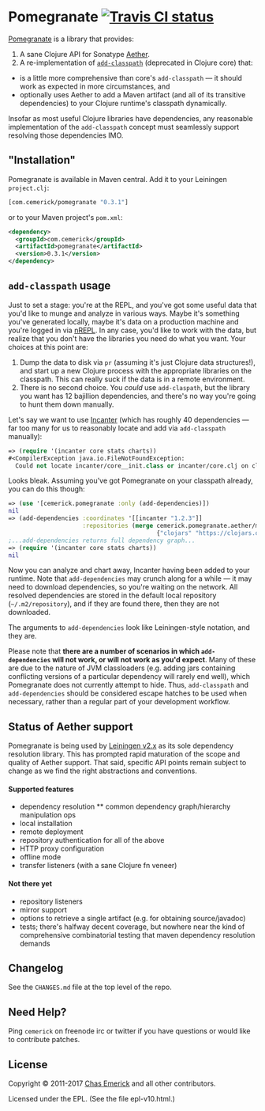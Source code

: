 # Pomegranate  [![Travis CI status](https://secure.travis-ci.org/cemerick/pomegranate.png)](https://travis-ci.org/cemerick/pomegranate/builds)

[Pomegranate](https://github.com/cemerick/pomegranate) is a library that provides:

1. A sane Clojure API for Sonatype [Aether](https://github.com/sonatype/sonatype-aether).
2. A re-implementation of [`add-classpath`](https://clojure.github.com/clojure/clojure.core-api.html#clojure.core/add-classpath) (deprecated in Clojure core) that:

* is a little more comprehensive than core's `add-classpath` — it should work as expected in more circumstances, and
* optionally uses Aether to add a Maven artifact (and all of its transitive dependencies) to your Clojure runtime's classpath dynamically.

Insofar as most useful Clojure libraries have dependencies, any reasonable implementation of the `add-classpath` concept must seamlessly support resolving those dependencies IMO.

## "Installation"

Pomegranate is available in Maven central.  Add it to your Leiningen `project.clj`:

```clojure
[com.cemerick/pomegranate "0.3.1"]
```

or to your Maven project's `pom.xml`:

```xml
<dependency>
  <groupId>com.cemerick</groupId>
  <artifactId>pomegranate</artifactId>
  <version>0.3.1</version>
</dependency>
```

## `add-classpath` usage

Just to set a stage: you're at the REPL, and you've got some useful data that you'd like to munge and analyze in various ways.  Maybe it's something you've generated locally, maybe it's data on a production machine and you're logged in via [nREPL](https://github.com/clojure/tools.nrepl).  In any case, you'd like to work with the data, but realize that you don't have the libraries you need do what you want.  Your choices at this point are:

1. Dump the data to disk via `pr` (assuming it's just Clojure data structures!), and start up a new Clojure process with the appropriate libraries on the classpath. This can really suck if the data is in a remote environment.
2. There is no second choice.  You _could_ use `add-claspath`, but the library you want has 12 bajillion dependencies, and there's no way you're going to hunt them down manually.

Let's say we want to use [Incanter](https://github.com/liebke/incanter) (which has roughly 40 dependencies — far too many for us to reasonably locate and add via `add-classpath` manually):

```clojure
=> (require '(incanter core stats charts))
#<CompilerException java.io.FileNotFoundException:
  Could not locate incanter/core__init.class or incanter/core.clj on classpath:  (NO_SOURCE_FILE:0)>
```

Looks bleak. Assuming you've got Pomegranate on your classpath already, you can do this though:

```clojure
=> (use '[cemerick.pomegranate :only (add-dependencies)])
nil
=> (add-dependencies :coordinates '[[incanter "1.2.3"]]
                     :repositories (merge cemerick.pomegranate.aether/maven-central
                                          {"clojars" "https://clojars.org/repo"}))
;...add-dependencies returns full dependency graph...
=> (require '(incanter core stats charts))
nil
```

Now you can analyze and chart away, Incanter having been added to your runtime.  Note that `add-dependencies` may crunch along for a while — it may need to download dependencies, so you're waiting on the network.  All resolved dependencies are stored in the default local repository (`~/.m2/repository`), and if they are found there, then they are not downloaded.

The arguments to `add-dependencies` look like Leiningen-style notation, and they are.

Please note that **there are a number of scenarios in which `add-dependencies` will not work, or
will not work as you'd expect**.  Many of these are due to the nature of JVM classloaders
(e.g. adding jars containing conflicting versions of a particular dependency will rarely
end well), which Pomegranate does not currently attempt to hide.  Thus, `add-classpath` and
`add-dependencies` should be considered escape hatches to be used when necessary, rather than
a regular part of your development workflow.

## Status of Aether support

Pomegranate is being used by [Leiningen v2.x](https://leiningen.org) as
its sole dependency resolution library.  This has prompted rapid
maturation of the scope and quality of Aether support.  That said,
specific API points remain subject to change as we find the right
abstractions and conventions.

#### Supported features

* dependency resolution
** common dependency graph/hierarchy manipulation ops
* local installation
* remote deployment
* repository authentication for all of the above
* HTTP proxy configuration
* offline mode
* transfer listeners (with a sane Clojure fn veneer)

#### Not there yet

* repository listeners
* mirror support
* options to retrieve a single artifact (e.g. for obtaining
  source/javadoc)
* tests; there's halfway decent coverage, but nowhere near the kind of comprehensive combinatorial testing that maven dependency resolution demands

## Changelog

See the `CHANGES.md` file at the top level of the repo.

## Need Help?

Ping `cemerick` on freenode irc or twitter if you have questions
or would like to contribute patches.

## License

Copyright © 2011-2017 [Chas Emerick](https://cemerick.com) and all other
contributors.

Licensed under the EPL. (See the file epl-v10.html.)
